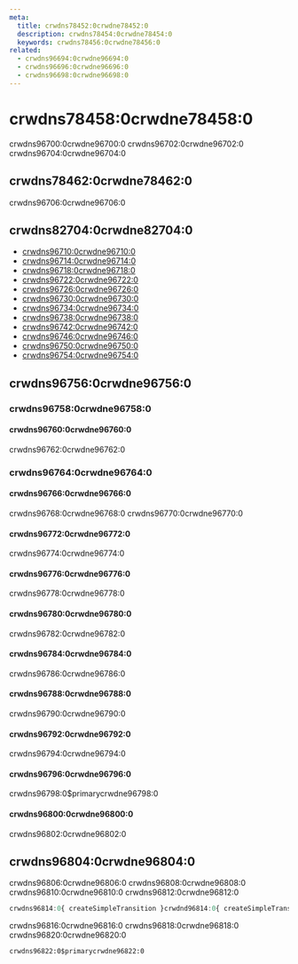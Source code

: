 ```yaml
---
meta:
  title: crwdns78452:0crwdne78452:0
  description: crwdns78454:0crwdne78454:0
  keywords: crwdns78456:0crwdne78456:0
related:
  - crwdns96694:0crwdne96694:0
  - crwdns96696:0crwdne96696:0
  - crwdns96698:0crwdne96698:0
---
```


# crwdns78458:0crwdne78458:0

crwdns96700:0crwdne96700:0 crwdns96702:0crwdne96702:0 crwdns96704:0crwdne96704:0

<entry-ad />

## crwdns78462:0crwdne78462:0

crwdns96706:0crwdne96706:0

<example file="transitions/usage" />

## crwdns82704:0crwdne82704:0

- [crwdns96710:0crwdne96710:0](crwdns96708:0crwdne96708:0)
- [crwdns96714:0crwdne96714:0](crwdns96712:0crwdne96712:0)
- [crwdns96718:0crwdne96718:0](crwdns96716:0crwdne96716:0)
- [crwdns96722:0crwdne96722:0](crwdns96720:0crwdne96720:0)
- [crwdns96726:0crwdne96726:0](crwdns96724:0crwdne96724:0)
- [crwdns96730:0crwdne96730:0](crwdns96728:0crwdne96728:0)
- [crwdns96734:0crwdne96734:0](crwdns96732:0crwdne96732:0)
- [crwdns96738:0crwdne96738:0](crwdns96736:0crwdne96736:0)
- [crwdns96742:0crwdne96742:0](crwdns96740:0crwdne96740:0)
- [crwdns96746:0crwdne96746:0](crwdns96744:0crwdne96744:0)
- [crwdns96750:0crwdne96750:0](crwdns96748:0crwdne96748:0)
- [crwdns96754:0crwdne96754:0](crwdns96752:0crwdne96752:0)

## crwdns96756:0crwdne96756:0

### crwdns96758:0crwdne96758:0

#### crwdns96760:0crwdne96760:0

crwdns96762:0crwdne96762:0

<example file="transitions/prop-custom-origin" />

### crwdns96764:0crwdne96764:0

#### crwdns96766:0crwdne96766:0

crwdns96768:0crwdne96768:0 crwdns96770:0crwdne96770:0

<example file="transitions/misc-expand-x" />

#### crwdns96772:0crwdne96772:0

crwdns96774:0crwdne96774:0

<example file="transitions/misc-fab" />

#### crwdns96776:0crwdne96776:0

crwdns96778:0crwdne96778:0

<example file="transitions/misc-fade" />

#### crwdns96780:0crwdne96780:0

crwdns96782:0crwdne96782:0

<example file="transitions/misc-scale" />

#### crwdns96784:0crwdne96784:0

crwdns96786:0crwdne96786:0

<example file="transitions/misc-scroll-x" />

#### crwdns96788:0crwdne96788:0

crwdns96790:0crwdne96790:0

<example file="transitions/misc-scroll-y" />

#### crwdns96792:0crwdne96792:0

crwdns96794:0crwdne96794:0

<example file="transitions/misc-slide-x" />

#### crwdns96796:0crwdne96796:0

crwdns96798:0$primarycrwdne96798:0

<example file="transitions/misc-slide-y" />

#### crwdns96800:0crwdne96800:0

crwdns96802:0crwdne96802:0

<example file="transitions/misc-todo" />

## crwdns96804:0crwdne96804:0

crwdns96806:0crwdne96806:0 crwdns96808:0crwdne96808:0 crwdns96810:0crwdne96810:0 crwdns96812:0crwdne96812:0

```js
crwdns96814:0{ createSimpleTransition }crwdnd96814:0{ createSimpleTransition }crwdne96814:0
```

crwdns96816:0crwdne96816:0 crwdns96818:0crwdne96818:0 crwdns96820:0crwdne96820:0

```stylus
crwdns96822:0$primarycrwdne96822:0
```

<backmatter />
